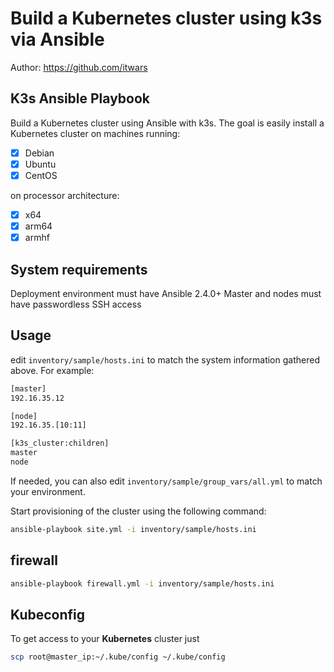# Build a Kubernetes cluster using k3s via Ansible

Author: <https://github.com/itwars>

## K3s Ansible Playbook

Build a Kubernetes cluster using Ansible with k3s. The goal is easily install a Kubernetes cluster on machines running:

- [X] Debian
- [X] Ubuntu
- [X] CentOS

on processor architecture:

- [X] x64
- [X] arm64
- [X] armhf

## System requirements

Deployment environment must have Ansible 2.4.0+
Master and nodes must have passwordless SSH access

## Usage

edit `inventory/sample/hosts.ini` to match the system information gathered above. For example:

```bash
[master]
192.16.35.12

[node]
192.16.35.[10:11]

[k3s_cluster:children]
master
node
```

If needed, you can also edit `inventory/sample/group_vars/all.yml` to match your environment.

Start provisioning of the cluster using the following command:

```bash
ansible-playbook site.yml -i inventory/sample/hosts.ini 
```
## firewall
```bash
ansible-playbook firewall.yml -i inventory/sample/hosts.ini 
```
## Kubeconfig

To get access to your **Kubernetes** cluster just

```bash
scp root@master_ip:~/.kube/config ~/.kube/config
```
